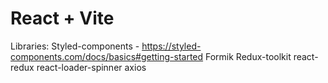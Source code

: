 # React + Vite

 Libraries:
 Styled-components - https://styled-components.com/docs/basics#getting-started
 Formik 
 Redux-toolkit
 react-redux
  react-loader-spinner
 axios